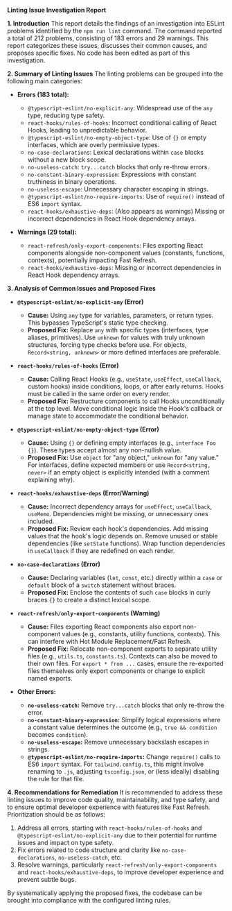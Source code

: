 **Linting Issue Investigation Report**

**1. Introduction**
This report details the findings of an investigation into ESLint problems identified by the `npm run lint` command. The command reported a total of 212 problems, consisting of 183 errors and 29 warnings. This report categorizes these issues, discusses their common causes, and proposes specific fixes. No code has been edited as part of this investigation.

**2. Summary of Linting Issues**
The linting problems can be grouped into the following main categories:

*   **Errors (183 total):**
    *   `@typescript-eslint/no-explicit-any`: Widespread use of the `any` type, reducing type safety.
    *   `react-hooks/rules-of-hooks`: Incorrect conditional calling of React Hooks, leading to unpredictable behavior.
    *   `@typescript-eslint/no-empty-object-type`: Use of `{}` or empty interfaces, which are overly permissive types.
    *   `no-case-declarations`: Lexical declarations within `case` blocks without a new block scope.
    *   `no-useless-catch`: `try...catch` blocks that only re-throw errors.
    *   `no-constant-binary-expression`: Expressions with constant truthiness in binary operations.
    *   `no-useless-escape`: Unnecessary character escaping in strings.
    *   `@typescript-eslint/no-require-imports`: Use of `require()` instead of ES6 `import` syntax.
    *   `react-hooks/exhaustive-deps`: (Also appears as warnings) Missing or incorrect dependencies in React Hook dependency arrays.

*   **Warnings (29 total):**
    *   `react-refresh/only-export-components`: Files exporting React components alongside non-component values (constants, functions, contexts), potentially impacting Fast Refresh.
    *   `react-hooks/exhaustive-deps`: Missing or incorrect dependencies in React Hook dependency arrays.

**3. Analysis of Common Issues and Proposed Fixes**

*   **`@typescript-eslint/no-explicit-any` (Error)**
    *   **Cause:** Using `any` type for variables, parameters, or return types. This bypasses TypeScript's static type checking.
    *   **Proposed Fix:** Replace `any` with specific types (interfaces, type aliases, primitives). Use `unknown` for values with truly unknown structures, forcing type checks before use. For objects, `Record<string, unknown>` or more defined interfaces are preferable.

*   **`react-hooks/rules-of-hooks` (Error)**
    *   **Cause:** Calling React Hooks (e.g., `useState`, `useEffect`, `useCallback`, custom hooks) inside conditions, loops, or after early returns. Hooks must be called in the same order on every render.
    *   **Proposed Fix:** Restructure components to call Hooks unconditionally at the top level. Move conditional logic inside the Hook's callback or manage state to accommodate the conditional behavior.

*   **`@typescript-eslint/no-empty-object-type` (Error)**
    *   **Cause:** Using `{}` or defining empty interfaces (e.g., `interface Foo {}`). These types accept almost any non-nullish value.
    *   **Proposed Fix:** Use `object` for "any object," `unknown` for "any value." For interfaces, define expected members or use `Record<string, never>` if an empty object is explicitly intended (with a comment explaining why).

*   **`react-hooks/exhaustive-deps` (Error/Warning)**
    *   **Cause:** Incorrect dependency arrays for `useEffect`, `useCallback`, `useMemo`. Dependencies might be missing, or unnecessary ones included.
    *   **Proposed Fix:** Review each hook's dependencies. Add missing values that the hook's logic depends on. Remove unused or stable dependencies (like `setState` functions). Wrap function dependencies in `useCallback` if they are redefined on each render.

*   **`no-case-declarations` (Error)**
    *   **Cause:** Declaring variables (`let`, `const`, etc.) directly within a `case` or `default` block of a `switch` statement without braces.
    *   **Proposed Fix:** Enclose the contents of such `case` blocks in curly braces `{}` to create a distinct lexical scope.

*   **`react-refresh/only-export-components` (Warning)**
    *   **Cause:** Files exporting React components also export non-component values (e.g., constants, utility functions, contexts). This can interfere with Hot Module Replacement/Fast Refresh.
    *   **Proposed Fix:** Relocate non-component exports to separate utility files (e.g., `utils.ts`, `constants.ts`). Contexts can also be moved to their own files. For `export * from ...` cases, ensure the re-exported files themselves only export components or change to explicit named exports.

*   **Other Errors:**
    *   **`no-useless-catch`:** Remove `try...catch` blocks that only re-throw the error.
    *   **`no-constant-binary-expression`:** Simplify logical expressions where a constant value determines the outcome (e.g., `true && condition` becomes `condition`).
    *   **`no-useless-escape`:** Remove unnecessary backslash escapes in strings.
    *   **`@typescript-eslint/no-require-imports`:** Change `require()` calls to ES6 `import` syntax. For `tailwind.config.ts`, this might involve renaming to `.js`, adjusting `tsconfig.json`, or (less ideally) disabling the rule for that file.

**4. Recommendations for Remediation**
It is recommended to address these linting issues to improve code quality, maintainability, and type safety, and to ensure optimal developer experience with features like Fast Refresh.
Prioritization should be as follows:
1.  Address all errors, starting with `react-hooks/rules-of-hooks` and `@typescript-eslint/no-explicit-any` due to their potential for runtime issues and impact on type safety.
2.  Fix errors related to code structure and clarity like `no-case-declarations`, `no-useless-catch`, etc.
3.  Resolve warnings, particularly `react-refresh/only-export-components` and `react-hooks/exhaustive-deps`, to improve developer experience and prevent subtle bugs.

By systematically applying the proposed fixes, the codebase can be brought into compliance with the configured linting rules.
